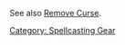 See also [Remove Curse](Remove_Curse "wikilink").

[Category: Spellcasting Gear](Category:_Spellcasting_Gear "wikilink")

